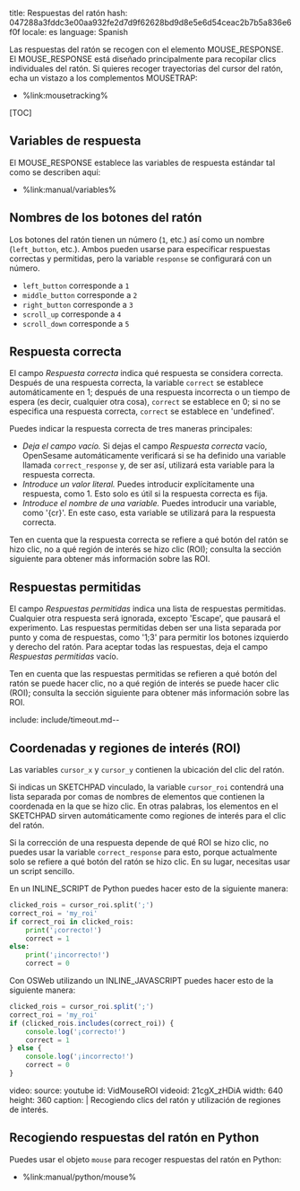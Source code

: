 title: Respuestas del ratón
hash: 047288a3fddc3e00aa932fe2d7d9f62628bd9d8e5e6d54ceac2b7b5a836e6f0f
locale: es
language: Spanish

Las respuestas del ratón se recogen con el elemento MOUSE_RESPONSE. El MOUSE_RESPONSE está diseñado principalmente para recopilar clics individuales del ratón. Si quieres recoger trayectorias del cursor del ratón, echa un vistazo a los complementos MOUSETRAP:

- %link:mousetracking%

[TOC]


## Variables de respuesta

El MOUSE_RESPONSE establece las variables de respuesta estándar tal como se describen aquí:

- %link:manual/variables%


## Nombres de los botones del ratón

Los botones del ratón tienen un número (`1`, etc.) así como un nombre (`left_button`, etc.). Ambos pueden usarse para especificar respuestas correctas y permitidas, pero la variable `response` se configurará con un número.

- `left_button` corresponde a `1`
- `middle_button` corresponde a `2`
- `right_button` corresponde a `3`
- `scroll_up` corresponde a `4`
- `scroll_down` corresponde a `5`


## Respuesta correcta

El campo *Respuesta correcta* indica qué respuesta se considera correcta. Después de una respuesta correcta, la variable `correct` se establece automáticamente en 1; después de una respuesta incorrecta o un tiempo de espera (es decir, cualquier otra cosa), `correct` se establece en 0; si no se especifica una respuesta correcta, `correct` se establece en 'undefined'.

Puedes indicar la respuesta correcta de tres maneras principales:

- *Deja el campo vacío.* Si dejas el campo *Respuesta correcta* vacío, OpenSesame automáticamente verificará si se ha definido una variable llamada `correct_response` y, de ser así, utilizará esta variable para la respuesta correcta.
- *Introduce un valor literal.* Puedes introducir explícitamente una respuesta, como 1. Esto solo es útil si la respuesta correcta es fija.
- *Introduce el nombre de una variable.* Puedes introducir una variable, como '{cr}'. En este caso, esta variable se utilizará para la respuesta correcta.

Ten en cuenta que la respuesta correcta se refiere a qué botón del ratón se hizo clic, no a qué región de interés se hizo clic (ROI); consulta la sección siguiente para obtener más información sobre las ROI.

## Respuestas permitidas

El campo *Respuestas permitidas* indica una lista de respuestas permitidas. Cualquier otra respuesta será ignorada, excepto 'Escape', que pausará el experimento. Las respuestas permitidas deben ser una lista separada por punto y coma de respuestas, como '1;3' para permitir los botones izquierdo y derecho del ratón. Para aceptar todas las respuestas, deja el campo *Respuestas permitidas* vacío.

Ten en cuenta que las respuestas permitidas se refieren a qué botón del ratón se puede hacer clic, no a qué región de interés se puede hacer clic (ROI); consulta la sección siguiente para obtener más información sobre las ROI.

include: include/timeout.md--

## Coordenadas y regiones de interés (ROI)

Las variables `cursor_x` y `cursor_y` contienen la ubicación del clic del ratón.

Si indicas un SKETCHPAD vinculado, la variable `cursor_roi` contendrá una lista separada por comas de nombres de elementos que contienen la coordenada en la que se hizo clic. En otras palabras, los elementos en el SKETCHPAD sirven automáticamente como regiones de interés para el clic del ratón.

Si la corrección de una respuesta depende de qué ROI se hizo clic, no puedes usar la variable `correct_response` para esto, porque actualmente solo se refiere a qué botón del ratón se hizo clic. En su lugar, necesitas usar un script sencillo.

En un INLINE_SCRIPT de Python puedes hacer esto de la siguiente manera:

```python
clicked_rois = cursor_roi.split(';')
correct_roi = 'my_roi'
if correct_roi in clicked_rois:
    print('¡correcto!')
    correct = 1
else:
    print('¡incorrecto!')
    correct = 0
```

Con OSWeb utilizando un INLINE_JAVASCRIPT puedes hacer esto de la siguiente manera:

```js
clicked_rois = cursor_roi.split(';')
correct_roi = 'my_roi'
if (clicked_rois.includes(correct_roi)) {
    console.log('¡correcto!')
    correct = 1
} else {
    console.log('¡incorrecto!')
    correct = 0
}
```

video:
 source: youtube
 id: VidMouseROI
 videoid: 21cgX_zHDiA
 width: 640
 height: 360
 caption: |
  Recogiendo clics del ratón y utilización de regiones de interés.

## Recogiendo respuestas del ratón en Python

Puedes usar el objeto `mouse` para recoger respuestas del ratón en Python:

- %link:manual/python/mouse%